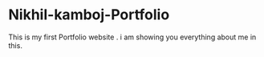 # Nikhil-kamboj-Portfolio
This is my first Portfolio website . i am showing you everything about me in this.